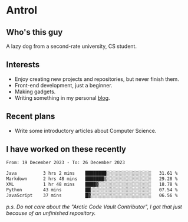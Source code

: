# Antrol

## Who's this guy

A lazy dog from a second-rate university, CS student.

## Interests

* Enjoy creating new projects and repositories, but never finish them.
* Front-end development, just a beginner.
* Making gadgets.
* Writing something in my personal [blog](https://blog.antrol.xyz/).

## Recent plans

* Write some introductory articles about Computer Science.

<!--
* Try to develop a website for [Anime4KCPP](https://github.com/TianZerL/Anime4KCPP).
* Develop a Markdown renderer which user can customize its css, of course it is GUI-based.~~(If I could finish  it before getting bored)~~
* Work with my [teammates](https://github.com/SWJTU-Lazy-Dogs).
* Find something interests me, as a hobby after finishing my ~~boring~~ homework.
-->

## I have worked on these recently

<!--START_SECTION:waka-->

```txt
From: 19 December 2023 - To: 26 December 2023

Java          3 hrs 2 mins    ████████░░░░░░░░░░░░░░░░░   31.61 %
Markdown      2 hrs 48 mins   ███████▒░░░░░░░░░░░░░░░░░   29.28 %
XML           1 hr 48 mins    ████▓░░░░░░░░░░░░░░░░░░░░   18.78 %
Python        43 mins         ██░░░░░░░░░░░░░░░░░░░░░░░   07.54 %
JavaScript    37 mins         █▓░░░░░░░░░░░░░░░░░░░░░░░   06.56 %
```

<!--END_SECTION:waka-->

*p.s.  Do not care about the "Arctic Code Vault Contributor", I got that just because of an unfinished repository.*

<!--
**qzmlgfj/qzmlgfj** is a ✨ _special_ ✨ repository because its `README.md` (this file) appears on your GitHub profile.

Here are some ideas to get you started:

- 🔭 I’m currently working on ...
- 🌱 I’m currently learning ...
- 👯 I’m looking to collaborate on ...
- 🤔 I’m looking for help with ...
- 💬 Ask me about ...
- 📫 How to reach me: ...
- 😄 Pronouns: ...
- ⚡ Fun fact: ...
-->
